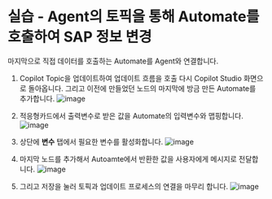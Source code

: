 실습 - Agent의 토픽을 통해 Automate를 호출하여 SAP 정보 변경
===
마지막으로 직접 데이터를 호출하는 Automate를 Agent와 연결합니다.

1. Copilot Topic을 업데이트하여 업데이트 흐름을 호출
다시 Copilot Studio 화면으로 돌아옵니다. 그리고 이전에 만들었던 노드의 마지막에 방금 만든 Automate를 추가합니다.
![image](https://github.com/user-attachments/assets/95a78b1f-88b1-4ba3-beba-f9ffbb6572ec)

2. 적응형카드에서 출력변수로 받은 값을 Automate의 입력변수와 맵핑합니다.
![image](https://github.com/user-attachments/assets/c04e88a4-f057-4b43-8511-243b02a305ab)

3. 상단에 **변수** 탭에서 필요한 변수를 활성화합니다.
![image](https://github.com/user-attachments/assets/68d0c60f-fdd5-4b6f-a629-7b3be0375699)

4. 마지막 노드를 추가해서 Autoamte에서 반환한 값을 사용자에게 메시지로 전달합니다.
![image](https://github.com/user-attachments/assets/4869e4eb-95c9-40bf-9a11-c7be67853a33)

5. 그리고 저장을 눌러 토픽과 업데이트 프로세스의 연결을 마무리 합니다.
![image](https://github.com/user-attachments/assets/3ac65e17-c34f-4292-a607-ee87c846b605)

